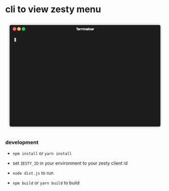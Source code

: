 # cli to view zesty menu

<p align="center"><img src="/img/demo.gif?raw=true"/></p>

### development

-   `npm install` or `yarn install`

-   set `ZESTY_ID` in your environment to your zesty client id

-   `node dist.js` to run

-   `npm build` or `yarn build` to build

